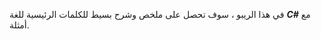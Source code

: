 
<div dir=ltr>


في هذا الريبو ، سوف تحصل على ملخص وشرح بسيط للكلمات الرئيسية للغة  ***C#***  مع أمثلة.


</div>
